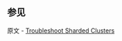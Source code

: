 ## 参见

原文 - [Troubleshoot Sharded Clusters]( https://docs.mongodb.com/manual/tutorial/troubleshoot-sharded-clusters/ )

